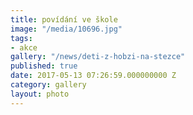 ```yaml
---
title: povídání ve škole
image: "/media/10696.jpg"
tags:
- akce
gallery: "/news/deti-z-hobzi-na-stezce"
published: true
date: 2017-05-13 07:26:59.000000000 Z
category: gallery
layout: photo
---
```

